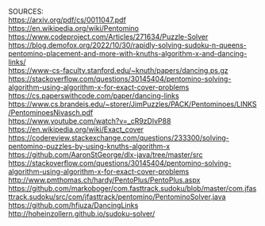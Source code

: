 SOURCES: <br>
https://arxiv.org/pdf/cs/0011047.pdf <br>
https://en.wikipedia.org/wiki/Pentomino <br>
https://www.codeproject.com/Articles/271634/Puzzle-Solver <br>
https://blog.demofox.org/2022/10/30/rapidly-solving-sudoku-n-queens-pentomino-placement-and-more-with-knuths-algorithm-x-and-dancing-links/ <br>
https://www-cs-faculty.stanford.edu/~knuth/papers/dancing.ps.gz <br>
https://stackoverflow.com/questions/30145404/pentomino-solving-algorithm-using-algorithm-x-for-exact-cover-problems <br>
https://cs.paperswithcode.com/paper/dancing-links <br>
https://www.cs.brandeis.edu/~storer/JimPuzzles/PACK/Pentominoes/LINKS/PentominoesNivasch.pdf <br>
https://www.youtube.com/watch?v=_cR9zDlvP88 <br>
https://en.wikipedia.org/wiki/Exact_cover <br>
https://codereview.stackexchange.com/questions/233300/solving-pentomino-puzzles-by-using-knuths-algorithm-x <br>
https://github.com/AaronStGeorge/dlx-java/tree/master/src <br>
https://stackoverflow.com/questions/30145404/pentomino-solving-algorithm-using-algorithm-x-for-exact-cover-problems <br>
http://www.pmthomas.ch/hardy/PentoPlus/PentoPlus.aspx <br>
https://github.com/markoboger/com.fasttrack.sudoku/blob/master/com.jfasttrack.sudoku/src/com/jfasttrack/pentomino/PentominoSolver.java <br>
https://github.com/hfiuza/DancingLinks <br>
http://hoheinzollern.github.io/sudoku-solver/ <br>